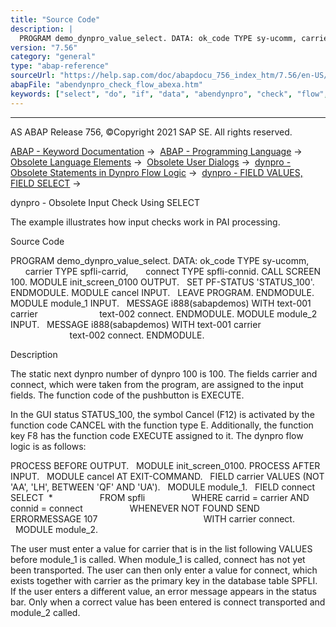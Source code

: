 ```yaml
---
title: "Source Code"
description: |
  PROGRAM demo_dynpro_value_select. DATA: ok_code TYPE sy-ucomm, carrier TYPE spfli-carrid, connect TYPE spfli-connid. CALL SCREEN 100. MODULE init_screen_0100 OUTPUT. SET PF-STATUS 'STATUS_100'. ENDMODULE. MODULE cancel INPUT. LEAVE PROGRAM. ENDMODULE. MODULE module_1 INPUT. MESSAGE i888(saba
version: "7.56"
category: "general"
type: "abap-reference"
sourceUrl: "https://help.sap.com/doc/abapdocu_756_index_htm/7.56/en-US/abendynpro_check_flow_abexa.htm"
abapFile: "abendynpro_check_flow_abexa.htm"
keywords: ["select", "do", "if", "data", "abendynpro", "check", "flow", "abexa"]
---
```


* * *

AS ABAP Release 756, ©Copyright 2021 SAP SE. All rights reserved.

[ABAP - Keyword Documentation](https://help.sap.com/doc/abapdocu_756_index_htm/7.56/en-US/abenabap.htm) →  [ABAP - Programming Language](https://help.sap.com/doc/abapdocu_756_index_htm/7.56/en-US/abenabap_reference.htm) →  [Obsolete Language Elements](https://help.sap.com/doc/abapdocu_756_index_htm/7.56/en-US/abenabap_obsolete.htm) →  [Obsolete User Dialogs](https://help.sap.com/doc/abapdocu_756_index_htm/7.56/en-US/abengui_obsolete.htm) →  [dynpro - Obsolete Statements in Dynpro Flow Logic](https://help.sap.com/doc/abapdocu_756_index_htm/7.56/en-US/abendynpro_obsolet.htm) →  [dynpro - FIELD VALUES, FIELD SELECT](https://help.sap.com/doc/abapdocu_756_index_htm/7.56/en-US/dynpfield_value_select.htm) → 

dynpro - Obsolete Input Check Using SELECT

The example illustrates how input checks work in PAI processing.

Source Code

PROGRAM demo\_dynpro\_value\_select.
DATA: ok\_code TYPE sy-ucomm,
      carrier TYPE spfli-carrid,
      connect TYPE spfli-connid.
CALL SCREEN 100.
MODULE init\_screen\_0100 OUTPUT.
  SET PF-STATUS 'STATUS\_100'.
ENDMODULE.
MODULE cancel INPUT.
  LEAVE PROGRAM.
ENDMODULE.
MODULE module\_1 INPUT.
  MESSAGE i888(sabapdemos) WITH text-001 carrier
                        text-002 connect.
ENDMODULE.
MODULE module\_2 INPUT.
  MESSAGE i888(sabapdemos) WITH text-001 carrier
                        text-002 connect.
ENDMODULE.

Description

The static next dynpro number of dynpro 100 is 100. The fields carrier and connect, which were taken from the program, are assigned to the input fields. The function code of the pushbutton is EXECUTE.

In the GUI status STATUS\_100, the symbol Cancel (F12) is activated by the function code CANCEL with the function type E. Additionally, the function key F8 has the function code EXECUTE assigned to it. The dynpro flow logic is as follows:

PROCESS BEFORE OUTPUT.
  MODULE init\_screen\_0100.
PROCESS AFTER INPUT.
  MODULE cancel AT EXIT-COMMAND.
  FIELD carrier VALUES (NOT 'AA', 'LH', BETWEEN 'QF' AND 'UA').
  MODULE module\_1.
  FIELD connect SELECT  \*
                  FROM spfli
                  WHERE carrid = carrier AND connid = connect
                  WHENEVER NOT FOUND SEND ERRORMESSAGE 107
                                          WITH carrier connect.
  MODULE module\_2.

The user must enter a value for carrier that is in the list following VALUES before module\_1 is called. When module\_1 is called, connect has not yet been transported. The user can then only enter a value for connect, which exists together with carrier as the primary key in the database table SPFLI. If the user enters a different value, an error message appears in the status bar. Only when a correct value has been entered is connect transported and module\_2 called.